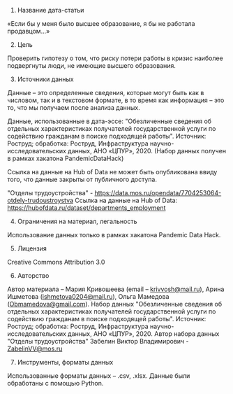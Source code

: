 1. Название дата-статьи

«Если бы у меня было высшее образование, я бы не работала продавцом...»

2. Цель

Проверить гипотезу о том, что риску потери работы в кризис наиболее подвергнуты люди, не имеющие высшего образования.

3. Источники данных

Данные – это определенные сведения, которые могут быть как в числовом, так и в текстовом формате, в то время как информация – это то, что мы получаем после анализа данных.

Данные, использованные в дата-эссе:
"Обезличенные сведения об отдельных характеристиках получателей государственной услуги по содействию гражданам в поиске подходящей работы". Источник: Роструд; обработка: Роструд, Инфраструктура научно-исследовательских данных, АНО «ЦПУР», 2020. (Набор данных получен в рамках хакатона PandemicDataHack)

Ссылка на данные на Hub of Data не может быть опубликована ввиду того, что данные закрыты от публичного доступа.

"Отделы трудоустройства" - https://data.mos.ru/opendata/7704253064-otdely-trudoustroystva
Ссылка на данные на Hub of Data: https://hubofdata.ru/dataset/departments_employment

4. Ограничения на материал, легальность

Использование данных только в рамках хакатона Pandemic Data Hack.

5. Лицензия

Creative Commons Attribution 3.0

6. Авторство

Автор материала – Мария Кривошеева (email – krivvosh@mail.ru), Арина Ишметова (ishmetova0204@mail.ru), Ольга Мамедова (Obmamedova@gmail.com).
Набор данных "Обезличенные сведения об отдельных характеристиках получателей государственной услуги по содействию гражданам в поиске подходящей работы". Источник: Роструд; обработка: Роструд, Инфраструктура научно-исследовательских данных, АНО «ЦПУР», 2020. 
Автор набора данных "Отделы трудоустройства" Забелин Виктор Владимирович - ZabelinVV@mos.ru


7. Инструменты, форматы данных

Использованные форматы данных – .csv, .xlsx.
Данные были обработаны с помощью Python.

